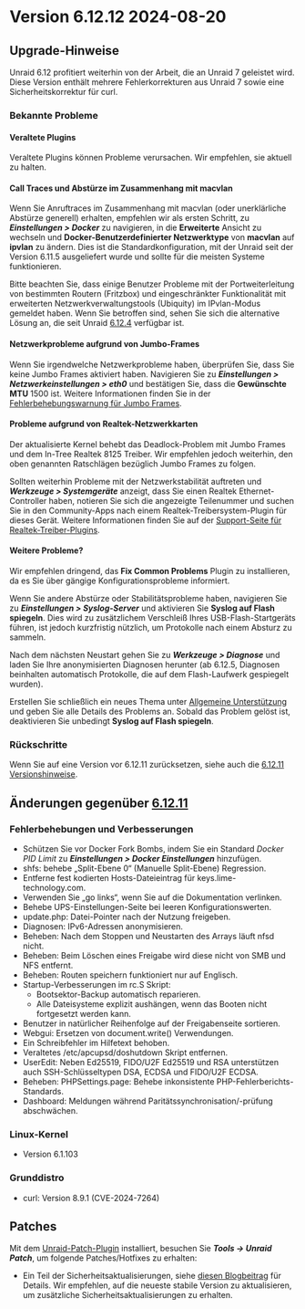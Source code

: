 # Version 6.12.12 2024-08-20

## Upgrade-Hinweise

Unraid 6.12 profitiert weiterhin von der Arbeit, die an Unraid 7 geleistet wird. Diese Version enthält mehrere Fehlerkorrekturen
aus Unraid 7 sowie eine Sicherheitskorrektur für curl.

### Bekannte Probleme

#### Veraltete Plugins

Veraltete Plugins können Probleme verursachen. Wir empfehlen, sie aktuell zu halten.

#### Call Traces und Abstürze im Zusammenhang mit macvlan

Wenn Sie Anruftraces im Zusammenhang mit macvlan (oder unerklärliche Abstürze generell) erhalten, empfehlen wir als ersten Schritt, zu _**Einstellungen > Docker**_ zu navigieren, in die **Erweiterte** Ansicht zu wechseln und **Docker-Benutzerdefinierter Netzwerktype** von **macvlan** auf **ipvlan** zu ändern. Dies ist die Standardkonfiguration, mit der Unraid seit der Version 6.11.5 ausgeliefert wurde und sollte für die meisten Systeme funktionieren.

Bitte beachten Sie, dass einige Benutzer Probleme mit der Portweiterleitung von bestimmten Routern (Fritzbox) und eingeschränkter Funktionalität mit erweiterten Netzwerkverwaltungstools (Ubiquity) im IPvlan-Modus gemeldet haben. Wenn Sie betroffen sind, sehen Sie sich die alternative Lösung an, die seit Unraid [6.12.4](6.12.4.md#fix-for-macvlan-call-traces) verfügbar ist.

#### Netzwerkprobleme aufgrund von Jumbo-Frames

Wenn Sie irgendwelche Netzwerkprobleme haben, überprüfen Sie, dass Sie keine Jumbo Frames aktiviert haben. Navigieren Sie zu _**Einstellungen > Netzwerkeinstellungen > eth0**_ und bestätigen Sie, dass die **Gewünschte MTU** 1500 ist. Weitere Informationen finden Sie in der [Fehlerbehebungswarnung für Jumbo Frames](https://forums.unraid.net/topic/120220-fix-common-problems-more-information/page/2/#comment-1167702).

#### Probleme aufgrund von Realtek-Netzwerkkarten

Der aktualisierte Kernel behebt das Deadlock-Problem mit Jumbo Frames und dem In-Tree Realtek 8125 Treiber. Wir empfehlen jedoch weiterhin, den oben genannten Ratschlägen bezüglich Jumbo Frames zu folgen.

Sollten weiterhin Probleme mit der Netzwerkstabilität auftreten und _**Werkzeuge > Systemgeräte**_ anzeigt, dass Sie einen Realtek Ethernet-Controller haben, notieren Sie sich die angezeigte Teilenummer und suchen Sie in den Community-Apps nach einem Realtek-Treibersystem-Plugin für dieses Gerät. Weitere Informationen finden Sie auf der [Support-Seite für Realtek-Treiber-Plugins](https://forums.unraid.net/topic/141349-plugin-realtek-r8125-r8168-and-r81526-drivers/).

#### Weitere Probleme?

Wir empfehlen dringend, das **Fix Common Problems** Plugin zu installieren, da es Sie über gängige Konfigurationsprobleme informiert.

Wenn Sie andere Abstürze oder Stabilitätsprobleme haben, navigieren Sie zu _**Einstellungen > Syslog-Server**_ und aktivieren Sie **Syslog auf Flash spiegeln**. Dies wird zu zusätzlichem Verschleiß Ihres USB-Flash-Startgeräts führen, ist jedoch kurzfristig nützlich, um Protokolle nach einem Absturz zu sammeln.

Nach dem nächsten Neustart gehen Sie zu _**Werkzeuge > Diagnose**_ und laden Sie Ihre anonymisierten Diagnosen herunter (ab 6.12.5,
Diagnosen beinhalten automatisch Protokolle, die auf dem Flash-Laufwerk gespiegelt wurden).

Erstellen Sie schließlich ein neues Thema unter [Allgemeine Unterstützung](https://forums.unraid.net/forum/55-general-support/) und geben Sie alle Details des Problems an. Sobald das Problem gelöst ist, deaktivieren Sie unbedingt **Syslog auf Flash spiegeln**.

### Rückschritte

Wenn Sie auf eine Version vor 6.12.11 zurücksetzen, siehe auch die [6.12.11 Versionshinweise](6.12.11.md#rolling-back).

## Änderungen gegenüber [6.12.11](6.12.11.md)

### Fehlerbehebungen und Verbesserungen

- Schützen Sie vor Docker Fork Bombs, indem Sie ein Standard _Docker PID Limit_ zu _**Einstellungen > Docker Einstellungen**_ hinzufügen.
- shfs: behebe „Split-Ebene 0“ (Manuelle Split-Ebene) Regression.
- Entferne fest kodierten Hosts-Dateieintrag für keys.lime-technology.com.
- Verwenden Sie „go links“, wenn Sie auf die Dokumentation verlinken.
- Behebe UPS-Einstellungen-Seite bei leeren Konfigurationswerten.
- update.php: Datei-Pointer nach der Nutzung freigeben.
- Diagnosen: IPv6-Adressen anonymisieren.
- Beheben: Nach dem Stoppen und Neustarten des Arrays läuft nfsd nicht.
- Beheben: Beim Löschen eines Freigabe wird diese nicht von SMB und NFS entfernt.
- Beheben: Routen speichern funktioniert nur auf Englisch.
- Startup-Verbesserungen im rc.S Skript:
  - Bootsektor-Backup automatisch reparieren.
  - Alle Dateisysteme explizit aushängen, wenn das Booten nicht fortgesetzt werden kann.
- Benutzer in natürlicher Reihenfolge auf der Freigabenseite sortieren.
- Webgui: Ersetzen von document.write() Verwendungen.
- Ein Schreibfehler im Hilfetext behoben.
- Veraltetes /etc/apcupsd/doshutdown Skript entfernen.
- UserEdit: Neben Ed25519, FIDO/U2F Ed25519 und RSA unterstützen auch SSH-Schlüsseltypen DSA, ECDSA und FIDO/U2F ECDSA.
- Beheben: PHPSettings.page: Behebe inkonsistente PHP-Fehlerberichts-Standards.
- Dashboard: Meldungen während Paritätssynchronisation/-prüfung abschwächen.

### Linux-Kernel

- Version 6.1.103

### Grunddistro

- curl: Version 8.9.1 (CVE-2024-7264)

## Patches

Mit dem [Unraid-Patch-Plugin](https://forums.unraid.net/topic/185560-unraid-patch-plugin/) installiert, besuchen Sie _**Tools → Unraid Patch**_, um folgende Patches/Hotfixes zu erhalten:

- Ein Teil der Sicherheitsaktualisierungen, siehe [diesen Blogbeitrag](https://unraid.net/blog/cvd) für Details. Wir empfehlen, auf die neueste stabile Version zu aktualisieren, um zusätzliche Sicherheitsaktualisierungen zu erhalten.
